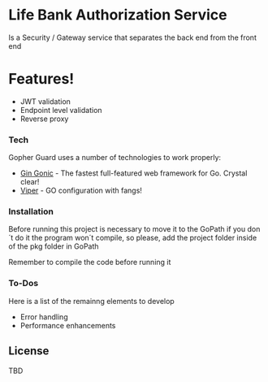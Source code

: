 # Life Bank Authorization Service

Is a Security / Gateway service that separates the back end from the front end
# Features!

  - JWT validation
  - Endpoint level validation
  - Reverse proxy


### Tech
Gopher Guard uses a number of technologies to work properly:

* [Gin Gonic](https://gin-gonic.com/) - The fastest full-featured web framework for Go. Crystal clear!
* [Viper](https://github.com/spf13/viper) - GO configuration with fangs!

### Installation

Before running this project is necessary to move it to the GoPath
if you don´t do it the program won´t compile, so please, add the project folder inside of the pkg folder in GoPath

Remember to compile the code before running it

### To-Dos

Here is a list of the remainng elements to develop
- Error handling
- Performance enhancements

License
----

TBD

